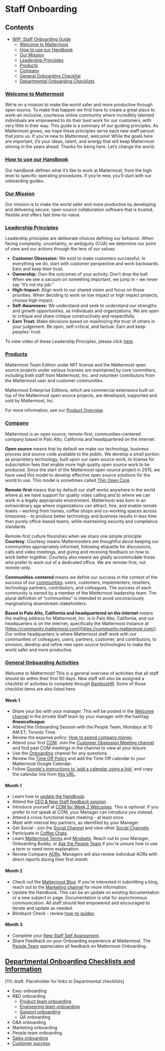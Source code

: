 # Staff Onboarding

## Contents

* [WIP: Staff Onboarding Guide](https://handbook.mattermost.com/people/general-onboarding.html#wip-staff-onboarding-guide)
  * [Welcome to Mattermost](https://handbook.mattermost.com/people/general-onboarding.html#welcome-to-mattermost)
  * [How to use our Handbook](https://handbook.mattermost.com/)
  * [Our Mission](https://handbook.mattermost.com/company/about-mattermost#mission)
  * [Leadership Principles](https://handbook.mattermost.com/company/about-mattermost#leadership-principles)
  * [Products](https://docs.mattermost.com/overview/product.html)
  * [Company](https://handbook.mattermost.com/company/about-mattermost/business-model)
  * [General Onboarding Checklist](https://handbook.mattermost.com/contributors/onboarding)
  * [Departmental Onboarding Checklists](https://handbook.mattermost.com/people/general-onboarding.html#contents)

### [Welcome to Mattermost](https://handbook.mattermost.com/people/general-onboarding.html#welcome-to-mattermost)

We’re on a mission to make the world safer and more productive through open source. To make that happen we first have to create a great place to work–an inclusive, courteous online community where incredibly talented individuals are empowered to do their best work for our customers, with very little in their way. This guide is a summary of our guiding principles. As Mattermost grows, we hope these principles serve each new staff person that joins us. If you're new to Mattermost, welcome! While the goals here are important, it’s your ideas, talent, and energy that will keep Mattermost shining in the years ahead. Thanks for being here. Let’s change the world.

### [How to use our Handbook](https://handbook.mattermost.com/)

Our handbook defines what it’s like to work at Mattermost, from the high level to specific operating procedures. If you’re new, you’ll start with our onboarding guides.

### [Our Mission](https://handbook.mattermost.com/company/about-mattermost#mission)

Our mission is to make the world safer and more productive by developing and delivering secure, open source collaboration software that is trusted, flexible and offers fast time-to-value.

### [Leadership Principles](https://handbook.mattermost.com/company/about-mattermost#leadership-principles)

Leadership principles are deliberate choices defining our behavior. When facing complexity, uncertainty, or ambiguity \(CUA\) we determine our point of view and our actions through the lens of our values:

* **Customer Obsession:** We exist to make customers successful. In everything we do, start with customer perspective and work backwards. Earn and keep their trust.
* **Ownership:** Own the outcomes of your activity. Don’t drop the ball. When we see a vacuum on something important, we jump in – we never say “it’s not my job.”
* **High-Impact:** Align work to our shared vision and focus on those priorities. When deciding to work on low impact or high impact projects, choose high impact.
* **Self-Awareness:** We understand and seek to understand our strengths and growth opportunities, as individuals and organizations. We are open to critique and share critique constructively and respectfully.
* **Earn Trust:** Make decisions based on maximizing the trust of others in your judgement. Be open, self-critical, and factual. Earn and keep peoples' trust.

To view video of these Leadership Principles, please click [here](https://drive.google.com/open?id=1cuxqePfpj2zy4DYLQ__DPtq2uJdGfwaL).

### [Products](https://docs.mattermost.com/overview/product.html)

Mattermost Team Edition under MIT license and the Mattermost open source projects under various licenses are maintained by core committers, including both staff from Mattermost, Inc. and volunteer contributors from the Mattermost user and customer communities.

Mattermost Enterprise Editions, which are commercial extensions built on top of the Mattermost open source projects, are developed, supported and sold by Mattermost, Inc.

For more information, see our [Product Overview](https://docs.mattermost.com/overview/product.html).

### [Company](https://handbook.mattermost.com/company/about-mattermost/business-model)

Mattermost is an open source, remote-first, communities-centered company based in Palo Alto, California and headquartered on the internet.

**Open source** means that by default we make our technology, business process and source code available to the public. We develop a small portion as proprietary technology, built upon our open source work, to license for subscription fees that enable more high quality open source work to be produced. Since the start of the Mattermost open source project in 2015, we have used this model to develop effective open source solutions for the world to use. This model is sometimes called [Thin Open Core](https://medium.com/open-consensus/2-open-core-definition-examples-tradeoffs-e4d0c044da7c).

**Remote-first** means that by default our staff works anywhere in the world where a\) we have support for quality video calling and b\) where we can work in a legally appropriate environment. Mattermost was born in an extraordinary age where organizations can attract, hire, and enable remote teams – working from homes, coffee shops and co-working spaces across timezones – to produce better technology and business results in less time than purely office-based teams, while maintaining security and compliance standards.

Remote-first culture flourishes when we share one simple principle: **Courtesy**. Courtesy means Mattermosters are thoughtful about keeping our communities appropriately informed, following etiquette for discussions, calls and video meetings, and giving and receiving feedback on how to work better together. Courtesy also means we gladly accommodate those who prefer to work out of a dedicated office. We are remote-first, not remote-only.

**Communities-centered** means we define our success in the context of the success of our [communities](https://docs.mattermost.com/process/community-overview.html): users, customers, implementers, resellers, technology partners, contributors, and colleagues. The success of each community is owned by a member of the Mattermost leadership team. The plural definition of “communities” is intended to avoid unconsciously marginalizing downstream stakeholders.

**Based in Palo Alto, California and headquartered on the internet** means the mailing address for Mattermost, Inc. is in Palo Alto, California, and our headquarters is on the internet, specifically the Mattermost instance at [https://community.mattermost.com](https://community.mattermost.com/). Our online headquarters is where Mattermost staff work with our communities of colleagues, users, partners, customer, and contributors, to envision, develop and refine new open source technologies to make the world safer and more productive.

### [General Onboarding Activities](https://handbook.mattermost.com/contributors/onboarding)

Welcome to Mattermost! This is a general overview of activities that all staff should do within their first 90 days. New staff will also be assigned a checklist of activities to complete through [BambooHR](https://handbook.mattermost.com/operations/workplace/people#bamboohr). Some of those checklist items are also listed here.

#### Week 1

* Share your bio with your manager. This will be posted in the [Welcome channel](https://community.mattermost.com/private-core/channels/welcome) in the private Staff team by your manager with the hashtag **#newcolleague**.
* Attend the Onboarding Session with the People Team, Mondays at 10 AM ET, Toronto Time.
* Review the expense policy: [How to spend company money](https://handbook.mattermost.com/company/how-to-guides-for-staff/how-to-spend-company-money).
* Attend your first [COM](https://handbook.mattermost.com/operations/operations/company-cadence#customer-obsession-meeting-aka-com). Join the [Customer Obsession Meeting channel](https://community.mattermost.com/private-core/channels/cust-obs-meeting) and find past COM meetings in the channel to view at your leisure.
* Use the [Onboarding](https://community.mattermost.com/private-core/channels/onboarding) channel for any questions.
* Review the [Time Off Policy](https://handbook.mattermost.com/operations/workplace/people/working-at-mattermost/paid-time-off#communicating-time-off) and add the Time Off calendar to your Mattermost Google Calendar.
 * Follow [Google's instructions to 'add a calendar using a link'](https://support.google.com/calendar/answer/37100?co=GENIE.Platform%3DDesktop&hl=en) and copy the calendar link from [this URL](https://calendar.google.com/calendar?cid=bWF0dGVybW9zdC5jb21fbWczbnVsZ2Y2ZTcwZTUwb2hscTJycmtjbmNAZ3JvdXAuY2FsZW5kYXIuZ29vZ2xlLmNvbQ). 

#### Month 1

* Learn how to [update the Handbook](https://handbook.mattermost.com/company/how-to-guides-for-staff/how-to-update-handbook).
* Attend the [CEO & New Staff feedback session](https://handbook.mattermost.com/contributors/onboarding#new-staff-feedback-session-with-ceo-and-hr).
* Introduce yourself at [COM for Week 2 Welcomes](https://handbook.mattermost.com/operations/operations/company-cadence#during-meeting). This is optional. If you prefer to not speak at COM, your Manager can introduce you instead.
* Attend a cross-functional team meeting - at least once.
* Meet with internal key partners, as identified by your Manager.
* Get Social - join the [Social Channel](https://community.mattermost.com/private-core/channels/social) and view other [Social Channels](https://docs.google.com/spreadsheets/d/14h7k2LTFyGQx7TTZqlabMpCSQMVZHBXOyQxyZiZcfYo/edit#gid=0).
* Participate in [Coffee Chats](https://handbook.mattermost.com/operations/workplace/people/working-at-mattermost/workplace-program#coffee-time).
* Learn [Mattermost Terms](https://handbook.mattermost.com/company/about-mattermost/list-of-terms) and [Mindsets](https://handbook.mattermost.com/company/about-mattermost/mindsets). Reach out to your Manager, Onboarding Buddy, or [Ask the People Team](https://community.mattermost.com/private-core/channels/ask-people-team) if you're unsure how to use a term or need more explanation.
* Review Company [AORs](https://handbook.mattermost.com/operations/operations/areas-of-responsibility). Managers will also review individual AORs with direct reports during their first month.

#### Month 2

* Check out the [Mattermost Blog](https://mattermost.com/blog/). If you're interested in submitting a blog, reach out to the [Marketing channel](https://community.mattermost.com/private-core/channels/marketing-website-priv) for more information.
* Update the Handbook. This can be an update on existing documentation or a new subject or page. Documentation is vital for asynchronous communication. All staff should feel empowered and encouraged to iterate and update as needed.
* Blindspot Check - review [how-to guides](https://handbook.mattermost.com/company/how-to-guides-for-staff).

#### Month 3

* Complete your [New Staff Self Assessment](https://handbook.mattermost.com/contributors/onboarding#new-colleague-feedback).
* Share Feedback on your Onboarding experience at Mattermost. The [People Team](https://handbook.mattermost.com/operations/workplace/people#team) appreciates all feedback on Mattermost Onboarding.

## [Departmental Onboarding Checklists and Information](https://handbook.mattermost.com/people/general-onboarding.html#contents)

\[1% draft. Placeholder for links to Departmental checklists\]

- Exec onboarding
- R&D onboarding
  - [Product team onboarding](https://handbook.mattermost.com/operations/research-and-development/product/product-management-team-handbook#onboarding)
  - [Engineering team onboarding](https://handbook.mattermost.com/contributors/onboarding/staff-onboarding-guide/engineer-onboarding)
  - [Support onboarding](https://handbook.mattermost.com/operations/business-operations/customer-support)
  - QA onboarding
- G&A onboarding
- Marketing onboarding
- People team onboarding
- [Sales onboarding](https://docs.google.com/document/d/1W3Yb3h7ZQ6oq0NhxPuUEjS6-u34spvdkg8VtUToxNQg/edit?ts=5d9bf9a6)
- [Customer success](https://handbook.mattermost.com/operations/customer-success)
